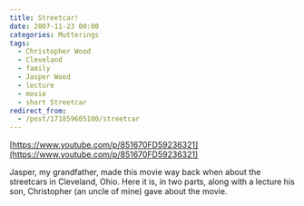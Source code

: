 ```yaml
---
title: Streetcar!
date: 2007-11-23 00:00
categories: Mutterings
tags:
  - Christopher Wood
  - Cleveland
  - family
  - Jasper Wood
  - lecture
  - movie
  - short Streetcar
redirect_from:
  - /post/171859605100/streetcar
---
```

[https://www.youtube.com/p/851670FD59236321](https://www.youtube.com/p/851670FD59236321)

Jasper, my grandfather, made this movie way back when about the streetcars in Cleveland, Ohio. Here it is, in two parts, along with a lecture his son, Christopher (an uncle of mine) gave about the movie.
